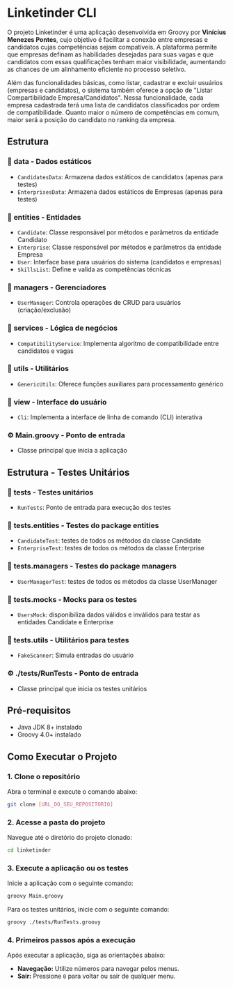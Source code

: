 # Linketinder CLI

O projeto Linketinder é uma aplicação desenvolvida em Groovy por **Vinícius Menezes Pontes**, cujo objetivo é facilitar a conexão entre empresas e candidatos cujas competências sejam compatíveis. A plataforma permite que empresas definam as habilidades desejadas para suas vagas e que candidatos com essas qualificações tenham maior visibilidade, aumentando as chances de um alinhamento eficiente no processo seletivo.

Além das funcionalidades básicas, como listar, cadastrar e excluir usuários (empresas e candidatos), o sistema também oferece a opção de "Listar Compartibilidade Empresa/Candidatos". Nessa funcionalidade, cada empresa cadastrada terá uma lista de candidatos classificados por ordem de compatibilidade. Quanto maior o número de competências em comum, maior será a posição do candidato no ranking da empresa.

## Estrutura
### 📂 **data** - Dados estáticos
- `CandidatesData`: Armazena dados estáticos de candidatos (apenas para testes)
- `EnterprisesData`: Armazena dados estáticos de Empresas (apenas para testes)

### 📂 **entities** - Entidades
- `Candidate`: Classe responsável por métodos e parâmetros da entidade Candidato
- `Enterprise`: Classe responsável por métodos e parâmetros da entidade Empresa
- `User`: Interface base para usuários do sistema (candidatos e empresas)
- `SkillsList`: Define e valida as competências técnicas

### 📂 **managers** - Gerenciadores
- `UserManager`: Controla operações de CRUD para usuários (criação/exclusão)

### 📂 **services** - Lógica de negócios
- `CompatibilityService`: Implementa algoritmo de compatibilidade entre candidatos e vagas

### 📂 **utils** - Utilitários
- `GenericUtils`: Oferece funções auxiliares para processamento genérico

### 📂 **view** - Interface do usuário
- `Cli`: Implementa a interface de linha de comando (CLI) interativa

### ⚙️ **Main.groovy** - Ponto de entrada
- Classe principal que inicia a aplicação

## Estrutura - Testes Unitários

### 📂 **tests** - Testes unitários
- `RunTests`: Ponto de entrada para execução dos testes

### 📂 **tests.entities** - Testes do package entities
- `CandidateTest`: testes de todos os métodos da classe Candidate
- `EnterpriseTest`: testes de todos os métodos da classe Enterprise

### 📂 **tests.managers** - Testes do package managers
- `UserManagerTest`: testes de todos os métodos da classe UserManager

### 📂 **tests.mocks** - Mocks para os testes
- `UsersMock`: disponibiliza dados válidos e inválidos para testar as entidades Candidate e Enterprise

### 📂 **tests.utils** - Utilitários para testes
- `FakeScanner`: Simula entradas do usuário

### ⚙️ **./tests/RunTests** - Ponto de entrada
- Classe principal que inicia os testes unitários


## Pré-requisitos
- Java JDK 8+ instalado
- Groovy 4.0+ instalado

## Como Executar o Projeto
### 1. Clone o repositório

Abra o terminal e execute o comando abaixo:

```bash
git clone [URL_DO_SEU_REPOSITORIO]
```

### 2. Acesse a pasta do projeto

Navegue até o diretório do projeto clonado:

```bash
cd linketinder
```

### 3. Execute a aplicação ou os testes

Inicie a aplicação com o seguinte comando:

```bash
groovy Main.groovy
```

Para os testes unitários, inicie com o seguinte comando:

```bash
groovy ./tests/RunTests.groovy
```

### 4. Primeiros passos após a execução

Após executar a aplicação, siga as orientações abaixo:

- **Navegação:** Utilize números para navegar pelos menus.
- **Sair:** Pressione `0` para voltar ou sair de qualquer menu.

